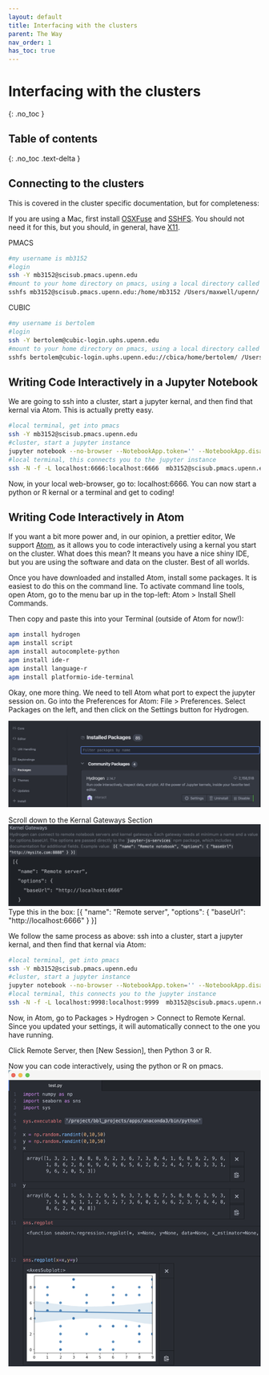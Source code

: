 ```yaml
---
layout: default
title: Interfacing with the clusters
parent: The Way
nav_order: 1
has_toc: true
---
```


# Interfacing with the clusters
{: .no_toc }

## Table of contents
{: .no_toc .text-delta }

## Connecting to the clusters

This is covered in the cluster specific documentation, but for completeness:

If you are using a Mac, first install [OSXFuse](https://github.com/osxfuse/osxfuse/releases/download/macfuse-4.0.5/macfuse-4.0.5.dmg) and [SSHFS](https://github.com/osxfuse/sshfs/releases/download/osxfuse-sshfs-2.5.0/sshfs-2.5.0.pkg). You should not need it for this, but you should, in general, have [X11](https://www.xquartz.org/).

PMACS

```bash
#my username is mb3152
#login
ssh -Y mb3152@scisub.pmacs.upenn.edu
#mount to your home directory on pmacs, using a local directory called "/Users/maxwell/upenn/"
sshfs mb3152@scisub.pmacs.upenn.edu:/home/mb3152 /Users/maxwell/upenn/ -o follow_symlinks
```
CUBIC
```bash
#my username is bertolem
#login
ssh -Y bertolem@cubic-login.uphs.upenn.edu
#mount to your home directory on pmacs, using a local directory called "/Users/maxwell/CUBIC/"
sshfs bertolem@cubic-login.uphs.upenn.edu://cbica/home/bertolem/ /Users/maxwell/CUBIC/ -o follow_symlinks
```

## Writing Code Interactively in a Jupyter Notebook

We are going to ssh into a cluster, start a jupyter kernal, and then find that kernal via Atom. This is actually pretty easy.

```bash
#local terminal, get into pmacs
ssh -Y mb3152@scisub.pmacs.upenn.edu
#cluster, start a jupyter instance
jupyter notebook --no-browser --NotebookApp.token='' --NotebookApp.disable_check_xsrf=True --port=6666
#local terminal, this connects you to the jupyter instance
ssh -N -f -L localhost:6666:localhost:6666  mb3152@scisub.pmacs.upenn.edu
```

Now, in your local web-browser, go to: localhost:6666. You can now start a python or R kernal or a terminal and get to coding! 

## Writing Code Interactively in Atom

If you want a bit more power and, in our opinion, a prettier editor, We support [Atom](https://atom.io), as it allows you to code interactively using a kernal you start on the cluster. What does this mean? It means you have a nice shiny IDE, but you are using the software and data on the cluster. Best of all worlds.

Once you have downloaded and installed Atom, install some packages. It is easiest to do this on the command line. To activate command line tools, open Atom, go to the menu bar up in the top-left: Atom > Install Shell Commands. 

Then copy and paste this into your Terminal (outside of Atom for now!):
```bash
apm install hydrogen
apm install script
apm install autocomplete-python
apm install ide-r
apm install language-r
apm install platformio-ide-terminal
```

Okay, one more thing. We need to tell Atom what port to expect the jupyter session on.
Go into the Preferences for Atom: File > Preferences.
Select Packages on the left, and then click on the Settings button for Hydrogen.

![atom2](./atom-hydrogen2.png)

Scroll down to the Kernal Gateways Section
![atom3](./hydrogen-port.png)
Type this in the box:
[{
  "name": "Remote server",
  "options": {
    "baseUrl": "http://localhost:6666"
  }
}]

We follow the same process as above: ssh into a cluster, start a jupyter kernal, and then find that kernal via Atom:

```bash
#local terminal, get into pmacs
ssh -Y mb3152@scisub.pmacs.upenn.edu
#cluster, start a jupyter instance
jupyter notebook --no-browser --NotebookApp.token='' --NotebookApp.disable_check_xsrf=True --port=9999
#local terminal, this connects you to the jupyter instance
ssh -N -f -L localhost:9998:localhost:9999  mb3152@scisub.pmacs.upenn.edu
```

Now, in Atom, go to Packages > Hydrogen > Connect to Remote Kernal. Since you updated your settings, it will automatically connect to the one you have running.

Click Remote Server, then [New Session], then Python 3 or R.

Now you can code interactively, using the python or R on pmacs.
![interactive](./interactive.png)

